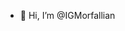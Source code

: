 - 👋 Hi, I’m @IGMorfallian

<!---
IGMorfallian/IGMorfallian is a ✨ special ✨ repository because its `README.md` (this file) appears on your GitHub profile.
You can click the Preview link to take a look at your changes.
--->
